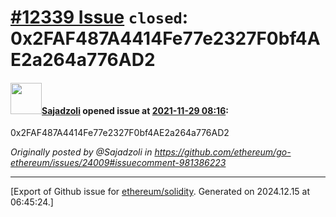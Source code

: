 # [\#12339 Issue](https://github.com/ethereum/solidity/issues/12339) `closed`: 0x2FAF487A4414Fe77e2327F0bf4AE2a264a776AD2

#### <img src="https://avatars.githubusercontent.com/u/93864820?v=4" width="50">[Sajadzoli](https://github.com/Sajadzoli) opened issue at [2021-11-29 08:16](https://github.com/ethereum/solidity/issues/12339):

0x2FAF487A4414Fe77e2327F0bf4AE2a264a776AD2

_Originally posted by @Sajadzoli in https://github.com/ethereum/go-ethereum/issues/24009#issuecomment-981386223_




-------------------------------------------------------------------------------



[Export of Github issue for [ethereum/solidity](https://github.com/ethereum/solidity). Generated on 2024.12.15 at 06:45:24.]
